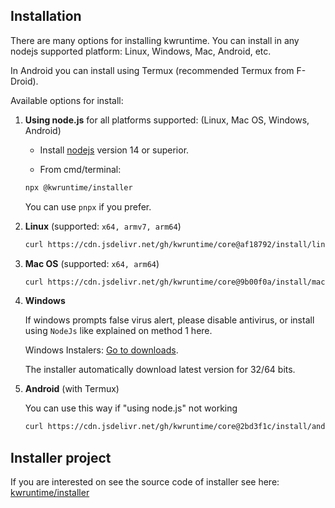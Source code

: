## Installation

There are many options for installing kwruntime. You can install in any nodejs supported platform: Linux, Windows, Mac, Android, etc.

In Android you can install using Termux  (recommended Termux from F-Droid).

Available options for install:

1. **Using node.js** for all platforms supported: (Linux, Mac OS, Windows, Android)

	* Install [nodejs](https://nodejs.org/en/download/) version 14 or superior.

	* From cmd/terminal:
	
	```bash
	npx @kwruntime/installer
	``` 

	You can use `pnpx` if you prefer.


2. **Linux** (supported: ```x64, armv7, arm64```)

	```bash
	curl https://cdn.jsdelivr.net/gh/kwruntime/core@af18792/install/linux.sh | bash
	``` 

3. **Mac OS** (supported: ```x64, arm64```)

	```bash
	curl https://cdn.jsdelivr.net/gh/kwruntime/core@9b00f0a/install/mac.sh | bash
	``` 

4. **Windows** 

	If windows prompts false virus alert, please disable antivirus, or install using ```NodeJs``` like explained on method 1 here.

	Windows Instalers: [Go to downloads](https://github.com/kwruntime/installer/releases).

	The installer automatically download latest version for 32/64 bits.


5. **Android** (with Termux)

	You can use this way if "using node.js" not working
	```bash 
	curl https://cdn.jsdelivr.net/gh/kwruntime/core@2bd3f1c/install/android.sh | bash
	```

## Installer project

If you are interested on see the source code of installer see here: [kwruntime/installer](https://github.com/kwruntime/installer)